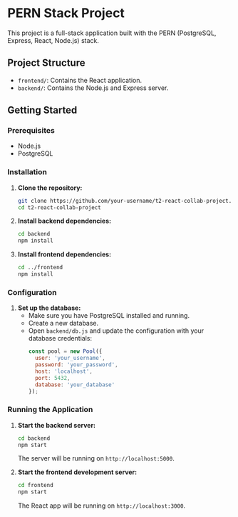# PERN Stack Project

This project is a full-stack application built with the PERN (PostgreSQL, Express, React, Node.js) stack.

## Project Structure

- `frontend/`: Contains the React application.
- `backend/`: Contains the Node.js and Express server.

## Getting Started

### Prerequisites

- Node.js
- PostgreSQL

### Installation

1. **Clone the repository:**
   ```bash
   git clone https://github.com/your-username/t2-react-collab-project.git
   cd t2-react-collab-project
   ```

2. **Install backend dependencies:**
   ```bash
   cd backend
   npm install
   ```

3. **Install frontend dependencies:**
   ```bash
   cd ../frontend
   npm install
   ```

### Configuration

1. **Set up the database:**
   - Make sure you have PostgreSQL installed and running.
   - Create a new database.
   - Open `backend/db.js` and update the configuration with your database credentials:
     ```javascript
     const pool = new Pool({
       user: 'your_username',
       password: 'your_password',
       host: 'localhost',
       port: 5432,
       database: 'your_database'
     });
     ```

### Running the Application

1. **Start the backend server:**
   ```bash
   cd backend
   npm start
   ```
   The server will be running on `http://localhost:5000`.

2. **Start the frontend development server:**
   ```bash
   cd frontend
   npm start
   ```
   The React app will be running on `http://localhost:3000`.

